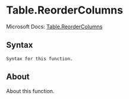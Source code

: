 ---
---

# Table.ReorderColumns

Microsoft Docs: [Table.ReorderColumns](https://docs.microsoft.com/en-us/powerquery-m/table-reordercolumns)

## Syntax

```
Syntax for this function.
```

## About

About this function.

